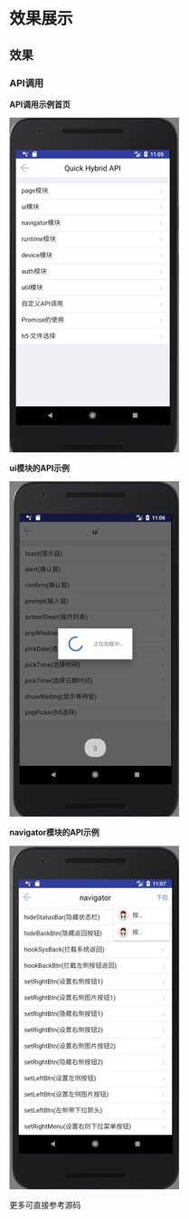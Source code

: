 # 效果展示

## 效果

### API调用

__API调用示例首页__

![](../screenshoot/quick_index.png)

__ui模块的API示例__

![](../screenshoot/quick_ui_waiting.png)

__navigator模块的API示例__

![](../screenshoot/quick_navigator_menu.png)

更多可直接参考源码
